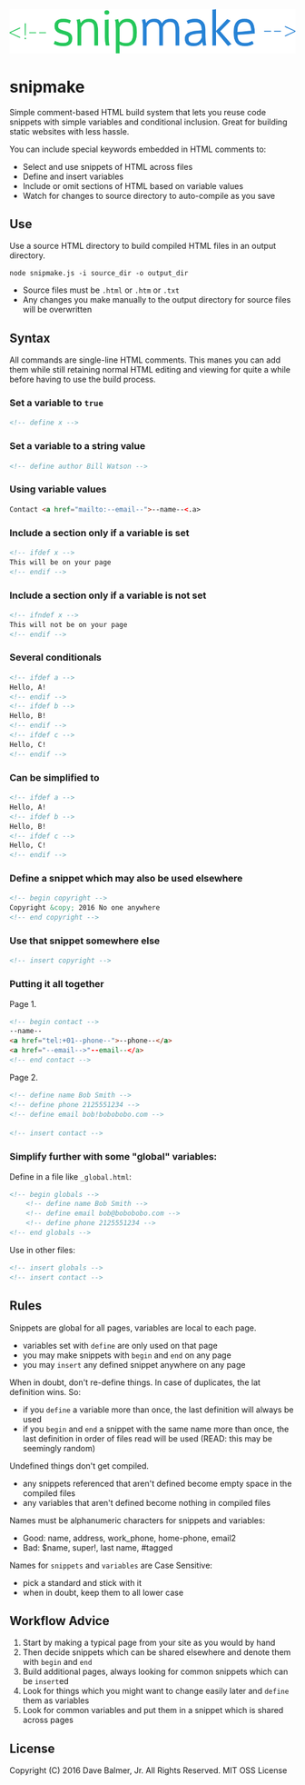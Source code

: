 ![Logo](snipmake.png)

snipmake
========

Simple comment-based HTML build system that lets you reuse code snippets with simple variables and conditional inclusion. Great for building static websites with less hassle.

You can include special keywords embedded in HTML comments to:

- Select and use snippets of HTML across files
- Define and insert variables
- Include or omit sections of HTML based on variable values
- Watch for changes to source directory to auto-compile as you save

Use
---

Use a source HTML directory to build compiled HTML files
in an output directory.

```
node snipmake.js -i source_dir -o output_dir
```

- Source files must be `.html` or `.htm` or `.txt`
- Any changes you make manually to the output directory for source files will be overwritten

Syntax
------

All commands are single-line HTML comments. This manes you can add them while still retaining normal HTML editing and viewing for quite a while before having to use the build process.

### Set a variable to `true`

```html
<!-- define x -->
```

### Set a variable to a string value

```html
<!-- define author Bill Watson -->
```
	
### Using variable values

```html
Contact <a href="mailto:--email--">--name--<.a>
```

### Include a section only if a variable is set

```html
<!-- ifdef x -->
This will be on your page
<!-- endif -->
```

### Include a section only if a variable is not set

```html
<!-- ifndef x -->
This will not be on your page
<!-- endif -->
```

### Several conditionals

```html
<!-- ifdef a -->
Hello, A!
<!-- endif -->
<!-- ifdef b -->
Hello, B!
<!-- endif -->
<!-- ifdef c -->
Hello, C!
<!-- endif -->
```

### Can be simplified to
		
```html
<!-- ifdef a -->
Hello, A!
<!-- ifdef b -->
Hello, B!
<!-- ifdef c -->
Hello, C!
<!-- endif -->
```
	
### Define a snippet which may **also** be used elsewhere

```html
<!-- begin copyright -->
Copyright &copy; 2016 No one anywhere
<!-- end copyright -->
```
	
### Use that snippet somewhere else

```html
<!-- insert copyright -->
```

### Putting it all together
	
Page 1.

```html
<!-- begin contact -->
--name--
<a href="tel:+01--phone--">--phone--</a>
<a href="--email-->"--email--</a>
<!-- end contact -->
```

Page 2.

```html
<!-- define name Bob Smith -->
<!-- define phone 2125551234 -->
<!-- define email bob!bobobobo.com -->

<!-- insert contact -->
```

### Simplify further with some "global" variables:


Define in a file like `_global.html`:

```html
<!-- begin globals -->
	<!-- define name Bob Smith -->
	<!-- define email bob@bobobobo.com -->
	<!-- define phone 2125551234 -->
<!-- end globals -->
```

Use in other files:

```html
<!-- insert globals -->
<!-- insert contact -->
```

Rules
-----

Snippets are global for all pages, variables are local to each page.

- variables set with `define` are only used on that page
- you may make snippets with `begin` and `end` on any page
- you may `insert` any defined snippet anywhere on any page

When in doubt, don't re-define things. In case of duplicates, the lat definition wins. So:

- if you `define` a variable more than once, the last definition will always be used
- if you `begin` and `end` a snippet with the same name more than once, the last definition
	in order of files read will be used (READ: this may be seemingly random)

Undefined things don't get compiled.

- any snippets referenced that aren't defined become empty space in the compiled files
- any variables that aren't defined become nothing in compiled files

Names must be alphanumeric characters for snippets and variables:

- Good: name, address, work_phone, home-phone, email2
- Bad: $name, super!, last name, #tagged

Names for `snippets` and `variables` are Case Sensitive:

- pick a standard and stick with it
- when in doubt, keep them to all lower case

Workflow Advice
---------------

1. Start by making a typical page from your site as you would by hand
2. Then decide snippets which can be shared elsewhere and denote them with `begin` and `end`
3. Build additional pages, always looking for common snippets which can be `insert`ed
4. Look for things which you might want to change easily later and `define` them as variables
5. Look for common variables and put them in a snippet which is shared across pages

License
-------

Copyright (C) 2016 Dave Balmer, Jr. All Rights Reserved.
MIT OSS License
